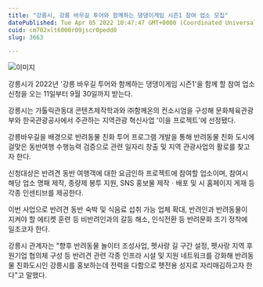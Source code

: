 ```yaml
---
title: "강릉시, 강릉 바우길 투어와 함께하는 댕댕이게임 시즌1 참여 업소 모집"
datePublished: Tue Apr 05 2022 10:47:47 GMT+0000 (Coordinated Universal Time)
cuid: cm702xlt6000r09jscr0pedd0
slug: 3663

---
```



![이미지](https://cdn.hashnode.com/res/hashnode/image/upload/v1739254011916/0a7cec32-efbc-4c31-8c7a-95378da68915.jpeg)

강릉시가 2022년 '강릉 바우길 투어와 함께하는 댕댕이게임 시즌1'을 함께 할 참여 업소 신청을 오는 11일부터 9월 30일까지 받는다.

강릉시는 가톨릭관동대 콘텐츠제작학과와 ㈜함께온의 컨소시엄을 구성해 문화체육관광부와 한국관광공사에서 주관하는 지역관광 혁신사업 '이을 프로젝트'에 선정됐다.

강릉바우길을 배경으로 반려동물 친화 투어 프로그램 개발을 통해 반려동물 친화 도시에 걸맞은 동반여행 수행능력 검증으로 관련 일자리 창출 및 지역 관광사업의 활로를 찾고자 한다.

신청대상은 반려견 동반 여행객에 대한 요금인하 프로젝트에 참여할 업소이며, 참여시 해당 업소 명패 제작, 종량제 봉투 지원, SNS 홍보물 제작ㆍ배포 및 시 홈페이지 게재 등 각종 인센티브를 제공한다.

이번 사업으로 반려견 동반 숙박 및 식음료 섭취 가능 업체 확대, 반려인과 반려동물이 지켜야 할 에티켓 훈련 등 비반려인과의 갈등 해소, 인식전환 등 반려문화 조기 정착에 일조코자 한다.

강릉시 관계자는 "향후 반려동물 놀이터 조성사업, 펫사랑 길 구간 설정, 펫사랑 지역 후원기업 협의체 구성 등 반려견 관련 각종 인프라 시설 및 지원 네트워크를 강화해 반려동물 친화도시인 강릉시를 홍보하는데 전력을 다함으로 펫전용 성지로 자리매김하고자 한다"고 말했다.
